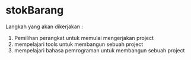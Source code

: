 # stokBarang
Langkah yang akan dikerjakan :
1. Pemilihan perangkat untuk memulai mengerjakan project
2. mempelajari tools untuk membangun sebuah project
3. mempelajari bahasa pemrograman untuk membangun sebuah project

